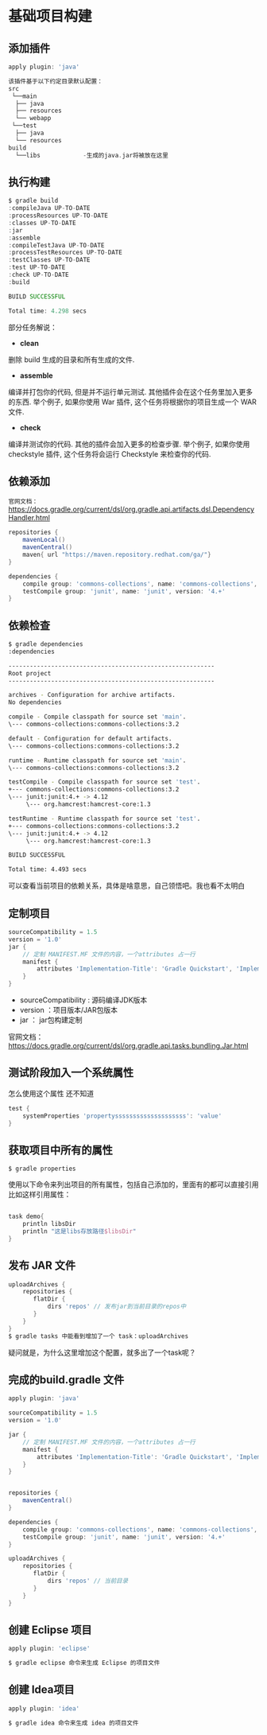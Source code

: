 # 基础项目构建

## 添加插件
```groovy
apply plugin: 'java'

该插件基于以下约定目录默认配置：
src
 └──main
  ├── java  
  ├── resources
  └── webapp
 └──test
  ├── java
  └── resources
build
  └──libs            -生成的java.jar将被放在这里
```

## 执行构建
```groovy
$ gradle build
:compileJava UP-TO-DATE
:processResources UP-TO-DATE
:classes UP-TO-DATE
:jar
:assemble
:compileTestJava UP-TO-DATE
:processTestResources UP-TO-DATE
:testClasses UP-TO-DATE
:test UP-TO-DATE
:check UP-TO-DATE
:build

BUILD SUCCESSFUL

Total time: 4.298 secs
```
部分任务解说：

* **clean**

 删除 build 生成的目录和所有生成的文件.

* **assemble**

 编译并打包你的代码, 但是并不运行单元测试. 其他插件会在这个任务里加入更多的东西. 举个例子, 如果你使用 War 插件, 这个任务将根据你的项目生成一个 WAR 文件.

* **check**

 编译并测试你的代码. 其他的插件会加入更多的检查步骤. 举个例子, 如果你使用 checkstyle 插件, 这个任务将会运行 Checkstyle 来检查你的代码.
 
## 依赖添加
`官网文档：` https://docs.gradle.org/current/dsl/org.gradle.api.artifacts.dsl.DependencyHandler.html

```groovy
repositories {
    mavenLocal()
    mavenCentral()
    maven{ url "https://maven.repository.redhat.com/ga/"}
}

dependencies {
    compile group: 'commons-collections', name: 'commons-collections', version: '3.2'
    testCompile group: 'junit', name: 'junit', version: '4.+'
} 
```

## 依赖检查
```bash
$ gradle dependencies
:dependencies

----------------------------------------------------------
Root project
----------------------------------------------------------

archives - Configuration for archive artifacts.
No dependencies

compile - Compile classpath for source set 'main'.
\--- commons-collections:commons-collections:3.2

default - Configuration for default artifacts.
\--- commons-collections:commons-collections:3.2

runtime - Runtime classpath for source set 'main'.
\--- commons-collections:commons-collections:3.2

testCompile - Compile classpath for source set 'test'.
+--- commons-collections:commons-collections:3.2
\--- junit:junit:4.+ -> 4.12
     \--- org.hamcrest:hamcrest-core:1.3

testRuntime - Runtime classpath for source set 'test'.
+--- commons-collections:commons-collections:3.2
\--- junit:junit:4.+ -> 4.12
     \--- org.hamcrest:hamcrest-core:1.3

BUILD SUCCESSFUL

Total time: 4.493 secs
```
可以查看当前项目的依赖关系，具体是啥意思，自己领悟吧。我也看不太明白


## 定制项目
```groovy
sourceCompatibility = 1.5
version = '1.0'
jar {
	// 定制 MANIFEST.MF 文件的内容，一个attributes 占一行
    manifest {
        attributes 'Implementation-Title': 'Gradle Quickstart', 'Implementation-Version': version
    }
}
```

* sourceCompatibility : 源码编译JDK版本
* version ：项目版本/JAR包版本
* jar ： jar包构建定制
 
 官网文档：https://docs.gradle.org/current/dsl/org.gradle.api.tasks.bundling.Jar.html

## 测试阶段加入一个系统属性
怎么使用这个属性 还不知道
```groovy
test {
    systemProperties 'propertyssssssssssssssssssss': 'value'
}
```

## 获取项目中所有的属性
```base
$ gradle properties 
```
使用以下命令来列出项目的所有属性，包括自己添加的，里面有的都可以直接引用
比如这样引用属性：
```groovy

task demo{
	println libsDir 
	println "这是libs存放路径$libsDir"
}

```

## 发布 JAR 文件
```groovy
uploadArchives {
    repositories {
       flatDir {
           dirs 'repos' // 发布jar到当前目录的repos中
       }
    }
}
$ gradle tasks 中能看到增加了一个 task：uploadArchives    

```
疑问就是，为什么这里增加这个配置，就多出了一个task呢？


## 完成的build.gradle 文件
```groovy
apply plugin: 'java'

sourceCompatibility = 1.5
version = '1.0'

jar {
	// 定制 MANIFEST.MF 文件的内容，一个attributes 占一行
    manifest {
        attributes 'Implementation-Title': 'Gradle Quickstart', 'Implementation-Version': version
    }
}


repositories {
    mavenCentral()
}

dependencies {
    compile group: 'commons-collections', name: 'commons-collections', version: '3.2'
    testCompile group: 'junit', name: 'junit', version: '4.+'
}

uploadArchives {
    repositories {
       flatDir {
           dirs 'repos' // 当前目录
       }
    }
}
```

## 创建 Eclipse 项目
```groovy
apply plugin: 'eclipse'

$ gradle eclipse 命令来生成 Eclipse 的项目文件
```
## 创建 Idea项目
```groovy
apply plugin: 'idea'

$ gradle idea 命令来生成 idea 的项目文件
```









